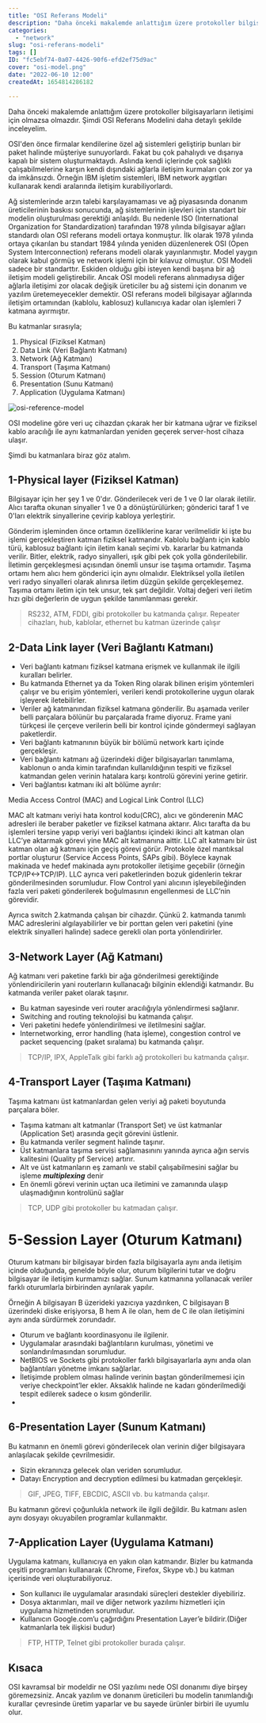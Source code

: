 ```yaml
---
title: "OSI Referans Modeli"
description: "Daha önceki makalemde anlattığım üzere protokoller bilgisayarların iletişimi için olmazsa olmazdır. Şimdi OSI Referans Modelini daha detaylı şekilde inceleyelim."
categories:
  - "network"
slug: "osi-referans-modeli"
tags: []
ID: "fc5ebf74-0a07-4426-90f6-efd2ef75d9ac"
cover: "osi-model.png"
date: "2022-06-10 12:00"
createdAt: 1654814286182

---
```

Daha önceki makalemde anlattığım üzere protokoller bilgisayarların iletişimi için olmazsa olmazdır. Şimdi OSI Referans Modelini daha detaylı şekilde inceleyelim.

OSI'den önce firmalar kendilerine özel ağ sistemleri geliştirip bunları bir paket halinde müşteriye sunuyorlardı. Fakat bu çok pahalıydı ve dışarıya kapalı bir sistem oluşturmaktaydı. Aslında kendi içlerinde çok sağlıklı çalışabilmelerine karşın kendi dışındaki ağlarla iletişim kurmaları çok zor ya da imkânsızdı. Örneğin IBM işletim sistemleri, IBM network aygıtları kullanarak kendi aralarında iletişim kurabiliyorlardı.

Ağ sistemlerinde arzın talebi karşılayamaması ve ağ piyasasında donanım üreticilerinin baskısı sonucunda, ağ sistemlerinin işlevleri için standart bir modelin oluşturulması gerektiği anlaşıldı. Bu nedenle ISO (International Organization for Standardization) tarafından 1978 yılında bilgisayar ağları standardı olan OSI referans modeli ortaya konmuştur. İlk olarak 1978 yılında ortaya çıkarılan bu standart 1984 yılında yeniden düzenlenerek OSI (Open System Interconnection) referans modeli olarak yayınlanmıştır. Model yaygın olarak kabul görmüş ve network işlemi için bir kılavuz olmuştur. OSI Modeli sadece bir standarttır. Eskiden olduğu gibi isteyen kendi başına bir ağ iletişim modeli geliştirebilir. Ancak OSI modeli referans alınmadıysa diğer ağlarla iletişimi zor olacak değişik üreticiler bu ağ sistemi için donanım ve yazılım üretemeyecekler demektir. OSI referans modeli bilgisayar ağlarında iletişim ortamından (kablolu, kablosuz) kullanıcıya kadar olan işlemleri 7 katmana ayırmıştır.

Bu katmanlar sırasıyla;
1.  Physical (Fiziksel Katman)
2.  Data Link (Veri Bağlantı Katmanı)
3.  Network (Ağ Katmanı)
4.  Transport (Taşıma Katmanı)
5.  Session (Oturum Katmanı)
6.  Presentation (Sunu Katmanı)
7.  Application (Uygulama Katmanı)

![osi-reference-model](https://s3.us-west-2.amazonaws.com/secure.notion-static.com/2f2e2410-4970-40a4-b800-45bc4441b78f/osi-referans_1.jpg?X-Amz-Algorithm=AWS4-HMAC-SHA256&X-Amz-Content-Sha256=UNSIGNED-PAYLOAD&X-Amz-Credential=AKIAT73L2G45EIPT3X45/20220609/us-west-2/s3/aws4_request&X-Amz-Date=20220609T220420Z&X-Amz-Expires=86400&X-Amz-Signature=3c6d2e25c22c52cf39a37d773348dbfa4f462f196bd599054fcd72a764355d0e&X-Amz-SignedHeaders=host&response-content-disposition=filename%20=%22osi-referans_1.jpg%22&x-id=GetObject)

OSI modeline göre veri uç cihazdan çıkarak her bir katmana uğrar ve fiziksel kablo aracılığı ile aynı katmanlardan yeniden geçerek server-host cihaza ulaşır.

Şimdi bu katmanlara biraz göz atalım. 

## 1-Physical layer (Fiziksel Katman)

Bilgisayar için her şey 1 ve 0'dır. Gönderilecek veri de 1 ve 0 lar olarak iletilir. Alıcı tarafta okunan sinyaller 1 ve 0 a dönüştürülürken; gönderici taraf 1 ve 0'ları elektrik sinyallerine çevirip kabloya yerleştirir.

Gönderim işleminden önce ortamın özelliklerine karar verilmelidir ki işte bu işlemi gerçekleştiren katman fiziksel katmandır. Kablolu bağlantı için kablo türü, kablosuz bağlantı için iletim kanalı seçimi vb. kararlar bu katmanda verilir. Bitler, elektrik, radyo sinyalleri, ışık gibi pek çok yolla gönderilebilir. İletimin gerçekleşmesi açısından önemli unsur ise taşıma ortamıdır. Taşıma ortamı hem alıcı hem gönderici için aynı olmalıdır. Elektriksel yolla iletilen veri radyo sinyalleri olarak alınırsa iletim düzgün şekilde gerçekleşemez. Taşıma ortamı iletim için tek unsur, tek şart değildir. Voltaj değeri veri iletim hızı gibi değerlerin de uygun şekilde tanımlanması gerekir.

> RS232, ATM, FDDI, gibi protokoller bu katmanda çalışır.
> Repeater cihazları, hub, kablolar, ethernet bu katman üzerinde çalışır

## 2-Data Link layer (Veri Bağlantı Katmanı)

-   Veri bağlantı katmanı fiziksel katmana erişmek ve kullanmak ile ilgili kuralları belirler.
-   Bu katmanda Ethernet ya da Token Ring olarak bilinen erişim yöntemleri çalışır ve bu erişim yöntemleri, verileri kendi protokollerine uygun olarak işleyerek iletebilirler.
-   Veriler ağ katmanından fiziksel katmana gönderilir. Bu aşamada veriler belli parçalara bölünür bu parçalarada frame diyoruz. Frame yani türkçesi ile çerçeve verilerin belli bir kontrol içinde göndermeyi sağlayan paketlerdir.
-   Veri bağlantı katmanının büyük bir bölümü network kartı içinde gerçekleşir.
-   Veri bağlantı katmanı ağ üzerindeki diğer bilgisayarları tanımlama, kablonun o anda kimin tarafından kullanıldığının tespiti ve fiziksel katmandan gelen verinin hatalara karşı kontrolü görevini yerine getirir.
-   Veri bağlantısı katmanı iki alt bölüme ayrılır:

Media Access Control (MAC) and Logical Link Control (LLC)

MAC alt katmanı veriyi hata kontrol kodu(CRC), alıcı ve gönderenin MAC adresleri ile beraber paketler ve fiziksel katmana aktarır. Alıcı tarafta da bu işlemleri tersine yapıp veriyi veri bağlantısı içindeki ikinci alt katman olan LLC’ye aktarmak görevi yine MAC alt katmanına aittir. LLC alt katmanı bir üst katman olan ağ katmanı için geçiş görevi görür. Protokole özel mantıksal portlar oluşturur (Service Access Points, SAPs gibi). Böylece kaynak makinada ve hedef makinada aynı protokoller iletişime geçebilir (örneğin TCP/IP←>TCP/IP). LLC ayrıca veri paketlerinden bozuk gidenlerin tekrar gönderilmesinden sorumludur. Flow Control yani alıcının işleyebileğinden fazla veri paketi gönderilerek boğulmasının engellenmesi de LLC’nin görevidir.

Ayrıca switch  2.katmanda çalışan bir cihazdır. Çünkü 2. katmanda tanımlı MAC adreslerini algılayabilirler ve bir porttan gelen veri paketini (yine elektrik sinyalleri halinde) sadece gerekli olan porta yönlendirirler. 

## 3-Network Layer (Ağ Katmanı)

Ağ katmanı veri paketine farklı bir ağa gönderilmesi gerektiğinde yönlendiricilerin yani routerların kullanacağı bilginin eklendiği katmandır. Bu katmanda veriler paket olarak taşınır.

-   Bu katman sayesinde veri router aracılığıyla yönlendirmesi sağlanır.
-   Switching and routing teknolojisi bu katmanda çalışır.
-   Veri paketini hedefe yönlendirilmesi ve iletilmesini sağlar.
-   Internetworking, error handling (hata işleme), congestion control ve packet sequencing (paket sıralama) bu katmanda çalışır.
>  TCP/IP, IPX, AppleTalk gibi farklı ağ protokolleri bu katmanda çalışır.

## 4-Transport Layer (Taşıma Katmanı)

Taşıma katmanı üst katmanlardan gelen veriyi ağ paketi boyutunda parçalara böler.

-   Taşıma katmanı alt katmanlar (Transport Set) ve üst katmanlar (Application Set) arasında geçit görevini üstlenir.
-   Bu katmanda veriler segment halinde taşınır.
-   Üst katmanlara taşıma servisi sağlamasınını yanında ayrıca ağın servis kalitesini (Quality pf Service) artırır.
-   Alt ve üst katmanların eş zamanlı ve stabil çalışabilmesini sağlar bu işleme _**multiplexing**_ denir
- En önemli görevi verinin uçtan uca iletimini ve zamanında ulaşıp ulaşmadığının kontrolünü sağlar
> TCP, UDP gibi protokoller bu katmadan çalışır.
# 5-**Session Layer (Oturum Katmanı)**

Oturum katmanı bir bilgisayar birden fazla bilgisayarla aynı anda iletişim içinde olduğunda, genelde böyle olur, oturum bilgilerini tutar ve doğru bilgisayar ile iletişim kurmamızı sağlar. Sunum katmanına yollanacak veriler farklı oturumlarla birbirinden ayrılarak yapılır.

Örneğin A bilgisayarı B üzerideki yazıcıya yazdırıken, C bilgisayarı B üzerindeki diske erişiyorsa, B hem A ile olan, hem de C ile olan iletişimini aynı anda sürdürmek zorundadır.

-   Oturum ve bağlantı koordinasyonu ile ilgilenir.
-   Uygulamalar arasındaki bağlantıların kurulması, yönetimi ve sonlandırılmasından sorumludur.
-   NetBIOS ve Sockets gibi protokoller farklı bilgisayarlarla aynı anda olan bağlantıları yönetme imkanı sağlarlar.
-   İletişimde problem olması halinde verinin baştan gönderilmemesi için veriye checkpoint’ler ekler. Aksaklık halinde ne kadarı gönderilmediği tespit edilerek sadece o kısım gönderilir.
- 
## 6-Presentation Layer (Sunum Katmanı)

Bu katmanın en önemli görevi gönderilecek olan verinin diğer bilgisayara anlaşılacak şekilde çevrilmesidir.

-   Sizin ekranınıza gelecek olan veriden sorumludur.
-   Datayı Encryption and decryption edilmesi bu katmadan gerçekleşir.
>  GIF, JPEG, TIFF, EBCDIC, ASCII vb. bu katmanda çalışır.

Bu katmanın görevi çoğunlukla network ile ilgili değildir. Bu katmanı aslen aynı dosyayı okuyabilen programlar kullanmaktır.

## 7-Application Layer (Uygulama Katmanı)

Uygulama katmanı, kullanıcıya en yakın olan katmandır. Bizler bu katmanda çeşitli programları kullanarak (Chrome, Firefox, Skype vb.) bu katman içerisinde veri oluşturabiliyoruz. 

-   Son kullanıcı ile uygulamalar arasındaki süreçleri destekler diyebiliriz.
-   Dosya aktarımları, mail ve diğer network yazılımı hizmetleri için uygulama hizmetinden sorumludur.
- Kullanıcın Google.com’u çağırdığını Presentation Layer’e bildirir.(Diğer katmanlarla tek ilişkisi budur)
>  FTP, HTTP, Telnet gibi protokoller burada çalışır.

## Kısaca

OSI kavramsal bir modeldir ne OSI yazılımı nede OSI donanımı diye birşey göremezsiniz. Ancak yazılım ve donanım üreticileri bu modelin tanımlandığı kurallar çevresinde üretim yaparlar ve bu sayede ürünler birbiri ile uyumlu olur.
